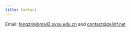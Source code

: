 ```yaml
---
title: Contact
---
```


Email: [fengzlin@mail2.sysu.edu.cn](mailto:fengzlin@mail2.sysu.edu.cn) and
[contact@zelinf.net](mailto:contact@zelinf.net)
